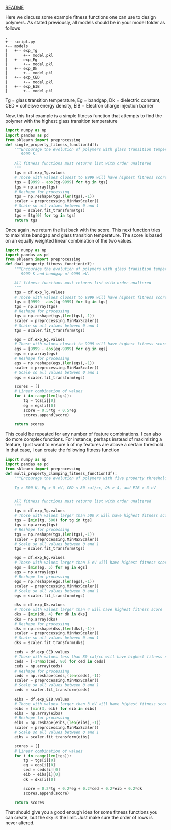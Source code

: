 [README](../README.md)

Here we discuss some example fitness functions one can use to design polymers.
As stated previously, all models should be in your model folder as follows

```
.
+-- script.py
+-- models
|   +-- exp_Tg
|       +-- model.pkl
|   +-- exp_Eg
|       +-- model.pkl
|   +-- exp_Dk
|       +-- model.pkl
|   +-- exp_CED
|       +-- model.pkl
|   +-- exp_EIB
|       +-- model.pkl
```
Tg = glass transition temperature, Eg = bandgap, Dk = dielectric constant,
CED = coheisve energy density, EIB = Electron charge injection barrier

Now, this first example is a simple fitness function that attempts to find
the polymer with the highest glass transition temperature

```Python
import numpy as np
import pandas as pd
from sklearn import preprocessing
def single_property_fitness_function(df):
    """Encourage the evolution of polymers with glass transition temperatures of
       9999 K.

    All fitness functions must returns list with order unaltered
    """
    tgs = df.exp_Tg.values
    # Those with values closest to 9999 will have highest fitness score
    tgs = [9999 - abs(tg-9999) for tg in tgs]
    tgs = np.array(tgs)
    # Reshape for processing
    tgs = np.reshape(tgs,(len(tgs),-1))
    scaler = preprocessing.MinMaxScaler()
    # Scale so all values between 0 and 1
    tgs = scaler.fit_transform(tgs)
    tgs = [tg[0] for tg in tgs]
    return tgs
```

Once again, we return the list back with the score. This next function tries
to maximize bandgap and glass transition temperature. The score is based on an
equally weighted linear combination of the two values.

```Python
import numpy as np
import pandas as pd
from sklearn import preprocessing
def dual_property_fitness_function(df):
    """Encourage the evolution of polymers with glass transition temperatures of
       9999 K and bandgap of 9999 eV.

    All fitness functions must returns list with order unaltered
    """
    tgs = df.exp_Tg.values
    # Those with values closest to 9999 will have highest fitness score
    tgs = [9999 - abs(tg-9999) for tg in tgs]
    tgs = np.array(tgs)
    # Reshape for processing
    tgs = np.reshape(tgs,(len(tgs),-1))
    scaler = preprocessing.MinMaxScaler()
    # Scale so all values between 0 and 1
    tgs = scaler.fit_transform(tgs)

    egs = df.exp_Eg.values
    # Those with values closest to 9999 will have highest fitness score
    egs = [9999 - abs(eg-9999) for eg in egs]
    egs = np.array(egs)
    # Reshape for processing
    egs = np.reshape(egs,(len(egs),-1))
    scaler = preprocessing.MinMaxScaler()
    # Scale so all values between 0 and 1
    egs = scaler.fit_transform(egs)

    scores = []
    # Linear combination of values
    for i in range(len(tgs)):
        tg = tgs[i][0]
        eg = egs[i][0]
        score = 0.5*tg + 0.5*eg
        scores.append(score)

    return scores
```

This could be repeated for any number of feature combinations. I can also do
more complex functions. For instance, perhaps instead of maximizing a feature,
I just want to ensure 5 of my features are above a certain threshold. In that
case, I can create the following fitness function

```Python
import numpy as np
import pandas as pd
from sklearn import preprocessing
def multi_property_clamping_fitness_function(df):
    """Encourage the evolution of polymers with five property thresholds

    Tg > 500 K, Eg > 5 eV, CED < 80 cal/cc, Dk > 4, and EIB > 3 eV


    All fitness functions must returns list with order unaltered
    """
    tgs = df.exp_Tg.values
    # Those with values larger than 500 K will have highest fitness score
    tgs = [min(tg, 500) for tg in tgs]
    tgs = np.array(tgs)
    # Reshape for processing
    tgs = np.reshape(tgs,(len(tgs),-1))
    scaler = preprocessing.MinMaxScaler()
    # Scale so all values between 0 and 1
    tgs = scaler.fit_transform(tgs)

    egs = df.exp_Eg.values
    # Those with values larger than 5 eV will have highest fitness score
    egs = [min(eg, 5) for eg in egs]
    egs = np.array(egs)
    # Reshape for processing
    egs = np.reshape(egs,(len(egs),-1))
    scaler = preprocessing.MinMaxScaler()
    # Scale so all values between 0 and 1
    egs = scaler.fit_transform(egs)

    dks = df.exp_Dk.values
    # Those with values larger than 4 will have highest fitness score
    dks = [min(dk, 4) for dk in dks]
    dks = np.array(dks)
    # Reshape for processing
    dks = np.reshape(dks,(len(dks),-1))
    scaler = preprocessing.MinMaxScaler()
    # Scale so all values between 0 and 1
    dks = scaler.fit_transform(dks)

    ceds = df.exp_CED.values
    # Those with values less than 80 cal/cc will have highest fitness score
    ceds = [-1*max(ced, 80) for ced in ceds]
    ceds = np.array(ceds)
    # Reshape for processing
    ceds = np.reshape(ceds,(len(ceds),-1))
    scaler = preprocessing.MinMaxScaler()
    # Scale so all values between 0 and 1
    ceds = scaler.fit_transform(ceds)

    eibs = df.exp_EIB.values
    # Those with values larger than 3 eV will have highest fitness score
    eibs = [min(3, eib) for eib in eibs]
    eibs = np.array(eibs)
    # Reshape for processing
    eibs = np.reshape(eibs,(len(eibs),-1))
    scaler = preprocessing.MinMaxScaler()
    # Scale so all values between 0 and 1
    eibs = scaler.fit_transform(eibs)

    scores = []
    # Linear combination of values
    for i in range(len(tgs)):
        tg = tgs[i][0]
        eg = egs[i][0]
        ced = ceds[i][0]
        eib = eibs[i][0]
        dk = dks[i][0]

        score = 0.2*tg + 0.2*eg + 0.2*ced + 0.2*eib + 0.2*dk
        scores.append(score)

    return scores
```

That should give you a good enough idea for some fitness functions you can
create, but the sky is the limit. Just make sure the order of rows
is never altered.
